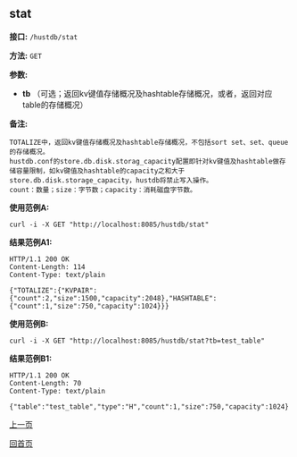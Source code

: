 ## stat ##

**接口:** `/hustdb/stat`

**方法:** `GET`

**参数:** 

*  **tb** （可选；返回kv键值存储概况及hashtable存储概况，或者，返回对应table的存储概况）

**备注:**

	TOTALIZE中，返回kv键值存储概况及hashtable存储概况，不包括sort set、set、queue的存储概况。
	hustdb.conf的store.db.disk.storag_capacity配置即针对kv键值及hashtable做存储容量限制，如kv键值及hashtable的capacity之和大于store.db.disk.storage_capacity，hustdb将禁止写入操作。
	count：数量；size：字节数；capacity：消耗磁盘字节数。

**使用范例A:**

    curl -i -X GET "http://localhost:8085/hustdb/stat"

**结果范例A1:**

	HTTP/1.1 200 OK
	Content-Length: 114
	Content-Type: text/plain

	{"TOTALIZE":{"KVPAIR":{"count":2,"size":1500,"capacity":2048},"HASHTABLE":{"count":1,"size":750,"capacity":1024}}}

**使用范例B:**

    curl -i -X GET "http://localhost:8085/hustdb/stat?tb=test_table"

**结果范例B1:**

	HTTP/1.1 200 OK
	Content-Length: 70
	Content-Type: text/plain

	{"table":"test_table","type":"H","count":1,"size":750,"capacity":1024}

[上一页](../hustdb.md)

[回首页](../../../index.md)
